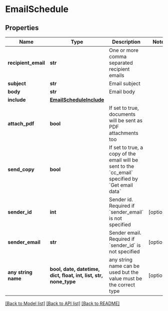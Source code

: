 # EmailSchedule


## Properties
Name | Type | Description | Notes
------------ | ------------- | ------------- | -------------
**recipient_email** | **str** | One or more comma separated recipient emails | 
**subject** | **str** | Email subject | 
**body** | **str** | Email body | 
**include** | [**EmailScheduleInclude**](EmailScheduleInclude.md) |  | 
**attach_pdf** | **bool** | If set to true, documents will be sent as PDF attachments too | 
**send_copy** | **bool** | If set to true, a copy of the email will be sent to the &#x60;cc_email&#x60; specified by &#x60;Get email data&#x60; | 
**sender_id** | **int** | Sender id. Required if &#x60;sender_email&#x60; is not specified | [optional] 
**sender_email** | **str** | Sender email. Required if &#x60;sender_id&#x60; is not specified | [optional] 
**any string name** | **bool, date, datetime, dict, float, int, list, str, none_type** | any string name can be used but the value must be the correct type | [optional]

[[Back to Model list]](../README.md#documentation-for-models) [[Back to API list]](../README.md#documentation-for-api-endpoints) [[Back to README]](../README.md)



